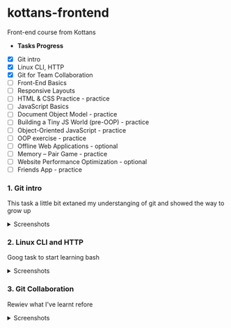 # kottans-frontend
Front-end course from Kottans
- **Tasks Progress**
- [x] Git intro
- [x] Linux CLI, HTTP
- [x] Git for Team Collaboration
- [ ] Front-End Basics
- [ ] Responsive Layouts
- [ ] HTML & CSS Practice - practice
- [ ] JavaScript Basics
- [ ] Document Object Model - practice
- [ ] Building a Tiny JS World (pre-OOP) - practice
- [ ] Object-Oriented JavaScript - practice
- [ ] OOP exercise - practice
- [ ] Offline Web Applications - optional
- [ ] Memory – Pair Game - practice
- [ ] Website Performance Optimization - optional
- [ ] Friends App - practice

### 1. Git intro
This task a little bit extaned my understanging of git and showed the way to grow up
<details><summary>Screenshots</summary>
  
![GIT Main](https://github.com/vladyslavmaistruk/kottans-frontend/blob/main/1-git_intro/git_main.png)

![GIT Remote](https://github.com/vladyslavmaistruk/kottans-frontend/blob/main/1-git_intro/git_remote.png)

![Version Control with GIT](https://github.com/vladyslavmaistruk/kottans-frontend/blob/main/1-git_intro/version_control_with_GIT_udacity.png)

</details>

### 2. Linux CLI and HTTP
Goog task to start learning bash
<details><summary>Screenshots</summary>
  
![Linux Survival](https://github.com/vladyslavmaistruk/kottans-frontend/blob/main/2-task_linux_cli/linuxsurvival.com.png)

</details>

### 3. Git Collaboration
Rewiev what I've learnt refore
<details><summary>Screenshots</summary>
  
![GitHub & Collaboration](https://github.com/vladyslavmaistruk/kottans-frontend/tree/main/3-git_collaboration)

</details>
